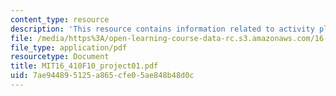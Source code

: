 ```yaml
---
content_type: resource
description: 'This resource contains information related to activity planner. '
file: /media/https%3A/open-learning-course-data-rc.s3.amazonaws.com/16-410-principles-of-autonomy-and-decision-making-fall-2010/7ae944895125a865cfe05ae848b48d0c_MIT16_410F10_project01.pdf
file_type: application/pdf
resourcetype: Document
title: MIT16_410F10_project01.pdf
uid: 7ae94489-5125-a865-cfe0-5ae848b48d0c
---
```

